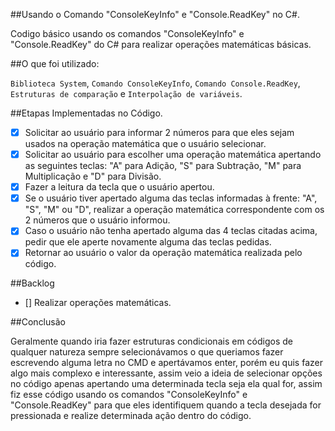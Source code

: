 ##Usando o Comando "ConsoleKeyInfo" e "Console.ReadKey" no C#.

Codigo básico usando os comandos "ConsoleKeyInfo" e "Console.ReadKey" do C# para realizar operações matemáticas básicas.

##O que foi utilizado:

```Biblioteca System```, ```Comando ConsoleKeyInfo```, ```Comando Console.ReadKey```, ```Estruturas de comparação``` e ```Interpolação de variáveis```.

##Etapas Implementadas no Código.

- [x] Solicitar ao usuário para informar 2 números para que eles sejam usados na operação matemática que o usuário selecionar.
- [x] Solicitar ao usuário para escolher uma operação matemática apertando as seguintes teclas: "A" para Adição, "S" para Subtração, "M" para Multiplicação e "D" para Divisão.
- [x] Fazer a leitura da tecla que o usuário apertou.
- [x] Se o usuário tiver apertado alguma das teclas informadas à frente: "A", "S", "M" ou "D", realizar a operação matemática correspondente com os 2 números que o usuário informou.
- [x] Caso o usuário não tenha apertado alguma das 4 teclas citadas acima, pedir que ele aperte novamente alguma das teclas pedidas.
- [x] Retornar ao usuário o valor da operação matemática realizada pelo código.

##Backlog

- [] Realizar operações matemáticas.

##Conclusão

Geralmente quando iria fazer estruturas condicionais em códigos de qualquer natureza sempre selecionávamos o que queriamos fazer escrevendo alguma letra no CMD e apertávamos enter, porém eu quis fazer algo mais complexo e interessante, assim veio a ideia de selecionar opções no código apenas apertando uma determinada tecla seja ela qual for, assim fiz esse código usando os comandos  "ConsoleKeyInfo" e "Console.ReadKey" para que eles identifiquem quando a tecla desejada for pressionada e realize determinada ação dentro do código.